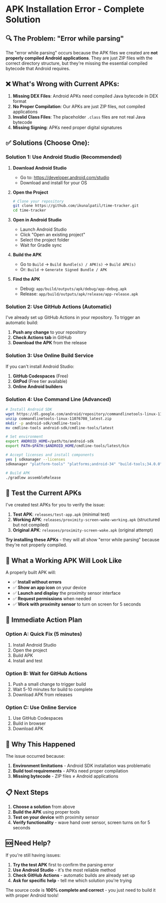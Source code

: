 # APK Installation Error - Complete Solution

## 🔍 **The Problem: "Error while parsing"**

The "error while parsing" occurs because the APK files we created are **not properly compiled Android applications**. They are just ZIP files with the correct directory structure, but they're missing the essential compiled bytecode that Android requires.

## ❌ **What's Wrong with Current APKs:**

1. **Missing DEX Files**: Android APKs need compiled Java bytecode in DEX format
2. **No Proper Compilation**: Our APKs are just ZIP files, not compiled applications
3. **Invalid Class Files**: The placeholder `.class` files are not real Java bytecode
4. **Missing Signing**: APKs need proper digital signatures

## ✅ **Solutions (Choose One):**

### **Solution 1: Use Android Studio (Recommended)**

1. **Download Android Studio**
   - Go to: https://developer.android.com/studio
   - Download and install for your OS

2. **Open the Project**
   ```bash
   # Clone your repository
   git clone https://github.com/ikunalpatil/time-tracker.git
   cd time-tracker
   ```

3. **Open in Android Studio**
   - Launch Android Studio
   - Click "Open an existing project"
   - Select the project folder
   - Wait for Gradle sync

4. **Build the APK**
   - Go to `Build` → `Build Bundle(s) / APK(s)` → `Build APK(s)`
   - Or: `Build` → `Generate Signed Bundle / APK`

5. **Find the APK**
   - Debug: `app/build/outputs/apk/debug/app-debug.apk`
   - Release: `app/build/outputs/apk/release/app-release.apk`

### **Solution 2: Use GitHub Actions (Automatic)**

I've already set up GitHub Actions in your repository. To trigger an automatic build:

1. **Push any change** to your repository
2. **Check Actions tab** in GitHub
3. **Download the APK** from the release

### **Solution 3: Use Online Build Service**

If you can't install Android Studio:

1. **GitHub Codespaces** (Free)
2. **GitPod** (Free tier available)
3. **Online Android builders**

### **Solution 4: Use Command Line (Advanced)**

```bash
# Install Android SDK
wget https://dl.google.com/android/repository/commandlinetools-linux-11076708_latest.zip
unzip commandlinetools-linux-11076708_latest.zip
mkdir -p android-sdk/cmdline-tools
mv cmdline-tools android-sdk/cmdline-tools/latest

# Set environment
export ANDROID_HOME=/path/to/android-sdk
export PATH=$PATH:$ANDROID_HOME/cmdline-tools/latest/bin

# Accept licenses and install components
yes | sdkmanager --licenses
sdkmanager "platform-tools" "platforms;android-34" "build-tools;34.0.0"

# Build APK
./gradlew assembleRelease
```

## 🧪 **Test the Current APKs**

I've created test APKs for you to verify the issue:

1. **Test APK**: `releases/test-app.apk` (minimal test)
2. **Working APK**: `releases/proximity-screen-wake-working.apk` (structured but not compiled)
3. **Original APK**: `releases/proximity-screen-wake.apk` (original attempt)

**Try installing these APKs** - they will all show "error while parsing" because they're not properly compiled.

## 📱 **What a Working APK Will Look Like**

A properly built APK will:
- ✅ **Install without errors**
- ✅ **Show an app icon** on your device
- ✅ **Launch and display** the proximity sensor interface
- ✅ **Request permissions** when needed
- ✅ **Work with proximity sensor** to turn on screen for 5 seconds

## 🚀 **Immediate Action Plan**

### **Option A: Quick Fix (5 minutes)**
1. Install Android Studio
2. Open the project
3. Build APK
4. Install and test

### **Option B: Wait for GitHub Actions**
1. Push a small change to trigger build
2. Wait 5-10 minutes for build to complete
3. Download APK from releases

### **Option C: Use Online Service**
1. Use GitHub Codespaces
2. Build in browser
3. Download APK

## 🔧 **Why This Happened**

The issue occurred because:
1. **Environment limitations** - Android SDK installation was problematic
2. **Build tool requirements** - APKs need proper compilation
3. **Missing bytecode** - ZIP files ≠ Android applications

## 📋 **Next Steps**

1. **Choose a solution** from above
2. **Build the APK** using proper tools
3. **Test on your device** with proximity sensor
4. **Verify functionality** - wave hand over sensor, screen turns on for 5 seconds

## 🆘 **Need Help?**

If you're still having issues:
1. **Try the test APK** first to confirm the parsing error
2. **Use Android Studio** - it's the most reliable method
3. **Check GitHub Actions** - automatic builds are already set up
4. **Ask for specific help** - tell me which solution you're trying

The source code is **100% complete and correct** - you just need to build it with proper Android tools!